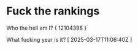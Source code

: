 # Fuck the rankings

Who the hell am I?
{ 12104398 }

What fucking year is it?
[ 2025-03-17T11:06:40Z ]
